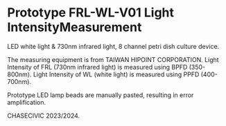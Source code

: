 # Prototype FRL-WL-V01 Light IntensityMeasurement
LED white light & 730nm infrared light, 8 channel petri dish culture device. 

The measuring equipment is from TAIWAN HIPOINT CORPORATION.
Light Intensity of FRL (730nm infrared light) is measured using BPFD (350-800nm).
Light Intensity of WL (white light) is measured using PPFD (400-700nm).

Prototype LED lamp beads are manually pasted, resulting in error amplification.

CHASECIVIC 2023/2024.
